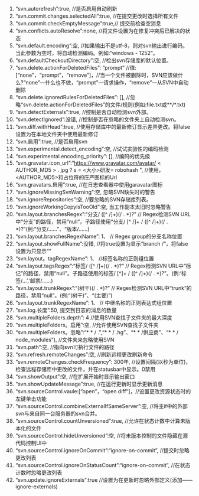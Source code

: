 1. “svn.autorefresh”:true, //是否启用自动刷新
2. “svn.commit.changes.selectedAll”:true, //在提交更改时选择所有文件
3. “svn.commit.checkEmptyMessage”:true,// 提交前检查空消息
4. “svn.conflicts.autoResolve”:none, //将文件设置为在修复冲突后已解决的状态
5. “svn.default.encoding”:空, //如果输出不是utf-8，则对svn输出进行编码。当此参数为空时，将自动检测编码。例如:“windows - 1252”。
6. “svn.defaultCheckoutDirectory”:空, //检出svn存储库的默认位置。
7. “svn.delete.actionForDeletedFiles”: “prompt” //值:[“none”，“prompt”，“remove”]，//当一个文件被删除时，SVN应该做什么?“none”—什么也不做，“prompt”—请求操作，“remove”—从SVN中自动删除
8. “svn.delete.ignoredRulesForDeletedFiles”: [], //忽略“svn.delete.actionForDeletedFiles”的文件/规则(例如:file.txt或**/*.txt)
9. “svn.detectExternals”:true, //控制是否自动检测svn外部。
10. “svn.detectIgnored”:没错, //控制是否在忽略的文件夹上自动检测svn。
11. “svn.diff.withHead”:true, //使用存储库中的最新修订显示差异更改。将false设置为在本地文件夹中使用最新修订
12. “svn.启用”:true, //是否启用svn
13. “svn.experimental.detect_encoding”:空, //试试实验性的编码检测
14. “svn.experimental.encoding_priority”: [], //编码的优先级
15. “svn.gravatar.icon_url”:“https://www.gravatar.com/avatar/ < AUTHOR_MD5 > . jpg ? s = <大小>研发= robohash ", //使用， <AUTHOR_MD5>和占位符的庄严图标的Url
16. “svn.gravatars.启用”:true, //在日志查看器中使用garavatar图标
17. “svn.ignoreMissingSvnWarning”:空, 忽略SVN缺失时的警告
18. “svn.ignoreRepositories”:空, //要忽略的SVN存储库列表。
19. “svn.ignoreWorkingCopyIsTooOld”:空, 当工作副本太旧时忽略警告
20. “svn.layout.branchesRegex”:“分支/ ([^ /]+)(/ . *)?” // Regex检测SVN URL中“分支”的路径，禁用“null”。子路径使用“分支/ [^ /]+ / ([^ /]+)(/ . *)?”(例:“分支/……”、“版本/……)
21. “svn.layout.branchesRegexName”: 1、 // Regex group的分支名称位置
22. “svn.layout.showFullName”:没错, //将true设置为显示“branch /”，将false设置为只显示“”
23. “svn.layout。tagRegexName”: 1、 //标签名称的正则组位置
24. “svn.layout.tagsRegex”:“标签/ ([^ /]+)(/ . *)?” // Regex检测SVN URL中“标记”的路径，禁用“null”。子路径使用的标签/ [^]+ / ([^ /]+)(/ . *)?”。(例:‘标签/…’,'邮票/……)
25. “svn.layout.trunkRegex”:“(树干)(/ . *)?” // Regex检测SVN URL中“trunk”的路径，禁用“null”。(例:“(树干)”、“(主要)”)
26. “svn.layout.trunkRegexName”: 1、 // 中继名称的正则表达式组位置
27. “svn.log.长度”:50, 提交到日志的消息的数量
28. “svn.multipleFolders.depth”: 4 //使用SVN查找子文件夹的最大深度
29. “svn.multipleFolders。启用”:空, //允许使用SVN查找子文件夹
30. “svn.multipleFolders。忽略”:“* * / .”,“* * / .hg”、“* * /供应商”、“* * / node_modules”), //文件夹来忽略使用SVN
31. “svn.path”:空, //指向svn可执行文件的路径
32. “svn.refresh.remoteChanges”:空, //刷新远程更改刷新命令
33. “svn.remoteChanges.checkFrequency”: 300年, //设置间隔(以秒为单位)，检查远程存储库中更改的文件，并在statusbar中显示。0禁用
34. “svn.showOutput”:空, //在扩展开始时显示输出窗口
35. “svn.showUpdateMessage”:true, //在运行更新时显示更新消息
36. “svn.sourceControl.vaule:[“open”，“open diff”]，//设置更改资源状态时的左键单击功能
37. “svn.sourceControl.combineExternalIfSameServer”:空, //将主if中的外部svn与来自同一台服务器的svn合并。
38. “svn.sourceControl.countUnversioned”:true, //允许在状态计数中计算未版本化的文件
39. “svn.sourceControl.hideUnversioned”:空, //将未版本控制的文件隐藏在源代码控制UI中
40. “svn.sourceControl.ignoreOnCommit”:“ignore-on-commit”, //提交时忽略更改列表
41. “svn.sourceControl.ignoreOnStatusCount”:“ignore-on-commit”, //在状态计数时忽略更改列表
42. “svn.update.ignoreExternals”:true //设置为在更新时忽略外部定义(添加——ignore-externals)